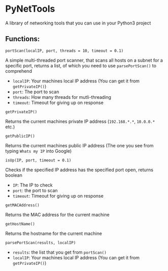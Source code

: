 # PyNetTools
A library of networking tools that you can use in your Python3 project

## Functions:
```
portScan(localIP, port, threads = 10, timeout = 0.1)
```
A simple multi-threaded port scanner, that scans all hosts on a subnet for a specific port, returns a list, of which you need to use `parsePortScan()` to comprehend
- `localIP`: Your machines local IP address (You can get it from `getPrivateIP()`)
- `port`: The port to scan
- `threads`: How many threads for mutli-threading
- `timeout`: Timeout for giving up on response

```
getPrivateIP()
```
Returns the current machines private IP address (`192.168.*.*`, `10.0.0.*` etc.)


```
getPublicIP()
```
Returns the current machines public IP address (The one you see from typing `Whats my IP` into Google)


```
isUp(IP, port, timeout = 0.1)
```
Checks if the specified IP address has the specified port open, returns boolean
- `IP`: The IP to check
- `port`: the port to scan
- `timeout`: Timeout for giving up on response


```
getMACAddress()
```
Returns the MAC address for the current machine

```
getHostName()
```
Returns the hostname for the current machine

```
parsePortScan(results, localIP)
```
- `results`: the list that you get from `portScan()`
- `localIP`: Your machines local IP address (You can get it from `getPrivateIP()`)
